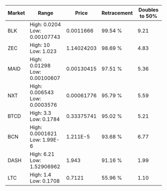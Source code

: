 | Market | Range | Price| Retracement | Doubles to 50% |
| --- | --- | --- | --- | --- |
| BLK | High: 0.0204<br />Low: 0.00107743 | 0.0011666 | 99.54 % | 9.21 |
| ZEC | High: 10<br />Low: 1.023 | 1.14024203 | 98.69 % | 4.83 |
| MAID | High: 0.01298<br />Low: 0.00100607 | 0.00130415 | 97.51 % | 5.36 |
| NXT | High: 0.006543<br />Low: 0.0003576 | 0.00061776 | 95.79 % | 5.59 |
| BTCD | High: 3.3<br />Low: 0.1784 | 0.33375741 | 95.02 % | 5.21 |
| BCN | High: 0.0001621<br />Low: 1.99E-6 | 1.211E-5 | 93.68 % | 6.77 |
| DASH | High: 6.21<br />Low: 1.52906962 | 1.943 | 91.16 % | 1.99 |
| LTC | High: 1.4<br />Low: 0.1708 | 0.7121 | 55.96 % | 1.10 |
